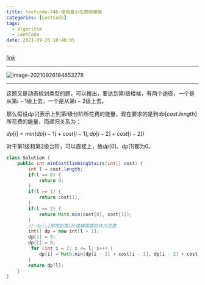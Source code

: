 ```yaml
---
title: leetcode-746-使用最小花费爬楼梯
categories: [LeetCode]
tags:
  - algorithm
  - LeetCode
date: 2021-09-26 18:48:05
---
```


[$link$](https://leetcode-cn.com/problems/min-cost-climbing-stairs/)

<hr/>

![image-20210926184853278](https://gitee.com/cao_ziqiang/img/raw/master/20210926184853.png)

<hr/>

这题又是动态规划类型的题，可以推出，要达到第$i$级楼梯，有两个途径，一个是从第$i-1$级上去，一个是从第$i-2$级上去。

那么假设$dp[i]$表示上到第$i$级台阶所花费的能量，现在要求的是到$dp[cost.length]$所花费的能量，而递归关系为：

$dp[i] = min(dp[i-1]+cost[i-1],dp[i-2]+cost[i-2])$

对于第1级和第2级台阶，可以直接上，故$dp[0]、dp[1]$都为0。

```java
class Solution {
    public int minCostClimbingStairs(int[] cost) {
        int l = cost.length;
        if(l == 0) {
            return 0;
        }
        if(l == 1) {
            return cost[1];
        }
        if(l == 2) {
            return Math.min(cost[0], cost[1]);
        }
        // dp[i]即爬到第i阶楼梯需要的体力花费
        int[] dp = new int[l + 1];
        dp[1] = 0;
        dp[2] = 0;
         for (int i = 2; i <= l; i++) {
            dp[i] = Math.min(dp[i - 1] + cost[i - 1], dp[i - 2] + cost[i - 2]);
        }
        return dp[l];
    }
}
```

